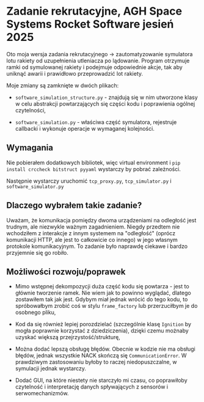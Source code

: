 # Zadanie rekrutacyjne, AGH Space Systems Rocket Software jesień 2025

Oto moja wersja zadania rekrutacyjnego -> zautomatyzowanie symulatora lotu rakiety od uzupełnienia utleniacza po lądowanie.
Program otrzymuje ramki od symulowanej rakiety i podejmuje odpowiednie akcje, tak aby uniknąć awarii i prawidłowo przeprowadzić lot rakiety.

Moje zmiany są zamknięte w dwóch plikach:
- ```software_simulation_structure.py``` - znajdują się w nim utworzone klasy w celu abstrakcji powtarzających się części kodu i poprawienia ogólnej czytelności,

- ```software_simulation.py``` - właściwa część symulatora, rejestruje callbacki i wykonuje operacje w wymaganej kolejności.

## Wymagania

Nie pobierałem dodatkowych bibliotek, więc virtual environment i ```pip install crccheck bitstruct pyyaml``` wystarczy by pobrać zależności.

Następnie wystarczy uruchomić ```tcp_proxy.py```, ```tcp_simulator.py``` i ```software_simulator.py```

## Dlaczego wybrałem takie zadanie?

Uważam, że komunikacja pomiędzy dwoma urządzeniami na odległość jest trudnym, ale niezwykle ważnym zagadnieniem. Niegdy przedtem nie wchodziłem z interakcje z innym systemem na "odległość" (oprócz komunikacji HTTP, ale jest to całkowicie co innego) w jego własnym protokole komunikacyjnym. To zadanie było naprawdę ciekawe i bardzo przyjemnie się go robiło.

## Możliwości rozwoju/poprawek

- Mimo wstępnej dekompozycji duża część kodu się powtarza - jest to głównie tworzenie ramek. Nie wiem jak to powinno wyglądać, dlatego zostawiłem tak jak jest. Gdybym miał jednak wrócić do tego kodu, to spróbowałbym zrobić coś w stylu ```frame_factory``` lub przerzuciłbym je do osobnego pliku,

- Kod da się również lepiej porozdzielać (szczególnie klasę ```Ignition``` by mogła poprawnie korzystać z dziedziczenia), dzięki czemu możnaby uzyskać większą przejrzystość/strukturę,

- Można dodać lepszą obsługę błędów. Obecnie w kodzie nie ma obsługi błędów, jednak wszystkie NACK skończą się ```CommunicationError```. W prawdziwym zastosowaniu byłoby to raczej niedopuszczalne, w symulacji jednak wystarczy.

- Dodać GUI, na które niestety nie starczyło mi czasu, co poprawiłoby czytelność i interpretację danych spływających z sensorów i serwomechanizmów.